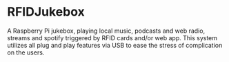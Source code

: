 # RFIDJukebox
A Raspberry Pi jukebox, playing local music, podcasts and web radio, streams and spotify triggered by RFID cards and/or web app. This system utilizes all plug and play features via USB to ease the stress of complication on the users.
